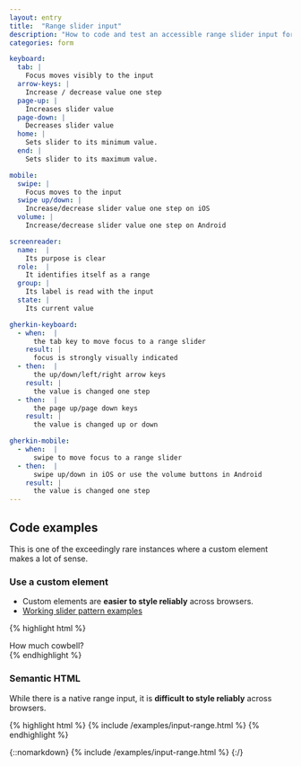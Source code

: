 ```yaml
---
layout: entry
title:  "Range slider input"
description: "How to code and test an accessible range slider input for Web"
categories: form

keyboard:
  tab: |
    Focus moves visibly to the input
  arrow-keys: |
    Increase / decrease value one step
  page-up: |
    Increases slider value
  page-down: |
    Decreases slider value
  home: |
    Sets slider to its minimum value.
  end: |
    Sets slider to its maximum value.

mobile:
  swipe: |
    Focus moves to the input
  swipe up/down: |
    Increase/decrease slider value one step on iOS
  volume: |
    Increase/decrease slider value one step on Android

screenreader:
  name:  |
    Its purpose is clear
  role:  |
    It identifies itself as a range
  group: |
    Its label is read with the input
  state: |
    Its current value

gherkin-keyboard: 
  - when:  |
      the tab key to move focus to a range slider
    result: |
      focus is strongly visually indicated
  - then:  |
      the up/down/left/right arrow keys
    result: |
      the value is changed one step
  - then:  |
      the page up/page down keys
    result: |
      the value is changed up or down

gherkin-mobile:
  - when:  |
      swipe to move focus to a range slider
  - then:  |
      swipe up/down in iOS or use the volume buttons in Android
    result: |
      the value is changed one step
---
```


## Code examples

This is one of the exceedingly rare instances where a custom element makes a lot of sense.

### Use a custom element

- Custom elements are **easier to style reliably** across browsers.
- [Working slider pattern examples](https://www.w3.org/WAI/ARIA/apg/patterns/slider/)


{% highlight html %}
<div id="range-label">
  How much cowbell?
</div>
<div class="track">
  <div id="thumb"
       role="slider"
       tabindex="0"
       aria-valuemin="0"
       aria-valuenow="10"
       aria-valuemax="11"
       aria-labelledby="range-label">
  </div>
</div>
{% endhighlight %}


### Semantic HTML

While there is a native range input, it is **difficult to style reliably** across browsers.

{% highlight html %}
{% include /examples/input-range.html %}
{% endhighlight %}

{::nomarkdown}
<example>
{% include /examples/input-range.html %}
</example>
{:/}